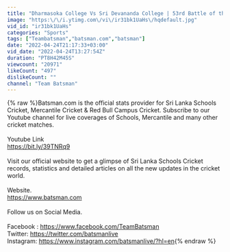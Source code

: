 ```yaml
---
title: "Dharmasoka College Vs Sri Devananda College | 53rd Battle of the Blues - Day 2"
image: "https:\/\/i.ytimg.com\/vi\/ir31bk1UaHs\/hqdefault.jpg"
vid_id: "ir31bk1UaHs"
categories: "Sports"
tags: ["Teambatsman","batsman.com","batsman"]
date: "2022-04-24T21:17:33+03:00"
vid_date: "2022-04-24T13:27:54Z"
duration: "PT8H42M45S"
viewcount: "20971"
likeCount: "497"
dislikeCount: ""
channel: "Team Batsman"
---
```

{% raw %}Batsman.com is the official stats provider for Sri Lanka Schools Cricket, Mercantile Cricket &amp; Red Bull Campus Cricket. Subscribe to our Youtube channel for live coverages of Schools, Mercantile and many other cricket matches.<br /><br />Youtube Link<br /><a rel="nofollow" target="blank" href="https://bit.ly/39TNRq9">https://bit.ly/39TNRq9</a><br /><br />Visit our official website to get a glimpse of Sri Lanka Schools Cricket records, statistics and detailed articles on all the new updates in the cricket world.<br /><br />Website.<br /><a rel="nofollow" target="blank" href="https://www.batsman.com">https://www.batsman.com</a><br /><br />Follow us on Social Media.<br /><br />Facebook : <a rel="nofollow" target="blank" href="https://www.facebook.com/TeamBatsman">https://www.facebook.com/TeamBatsman</a><br />Twitter: <a rel="nofollow" target="blank" href="https://twitter.com/batsmanlive">https://twitter.com/batsmanlive</a><br />Instagram: <a rel="nofollow" target="blank" href="https://www.instagram.com/batsmanlive/?hl=en">https://www.instagram.com/batsmanlive/?hl=en</a>{% endraw %}
